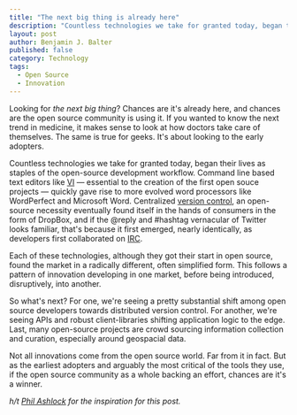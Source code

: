 ```yaml
---
title: "The next big thing is already here"
description: "Countless technologies we take for granted today, began their lives as staples of the open-source development workflow"
layout: post
author: Benjamin J. Balter
published: false
category: Technology
tags:
  - Open Source
  - Innovation
---
```


Looking for *the next big thing*? Chances are it's already here, and chances are the open source community is using it. If you wanted to know the next trend in medicine, it makes sense to look at how doctors take care of themselves. The same is true for geeks. It's about looking to the early adopters.

Countless technologies we take for granted today, began their lives as staples of the open-source development workflow. Command line based text editors like [VI](http://en.wikipedia.org/wiki/Vi) — essential to the creation of the first open souce projects — quickly gave rise to more evolved word processors like WordPerfect and Microsoft Word. Centralized [version control](http://en.wikipedia.org/wiki/Revision_control), an open-source necessity eventually found itself in the hands of consumers in the form of DropBox, and if the @reply and #hashtag vernacular of Twitter looks familiar, that's because it first emerged, nearly identically, as developers first collaborated on [IRC](http://en.wikipedia.org/wiki/Internet_Relay_Chat).

Each of these technologies, although they got their start in open source, found the market in a radically different, often simplified form. This follows a pattern of innovation developing in one market, before being introduced, disruptively, into another.

So what's next? For one, we're seeing a pretty substantial shift among open source developers towards distributed version control. For another, we're seeing APIs and robust client-libraries shifting application logic to the edge. Last, many open-source projects are crowd sourcing information collection and curation, especially around geospacial data.

Not all innovations come from the open source world. Far from it in fact. But as the earliest adopters and arguably the most critical of the tools they use, if the open source community as a whole backing an effort, chances are it's a winner.

*h/t [Phil Ashlock](http://phil.ashlock.us/) for the inspiration for this post.*